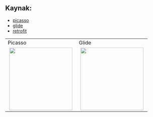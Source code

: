 ## Kaynak:
- [picasso](https://square.github.io/picasso/)
- [glide](https://github.com/bumptech/glide)
- [retrofit](https://square.github.io/retrofit/)



<div>
<table>
  <tr>
    <td >Picasso </td>
     <td >Glide</td>
  
 
  </tr>
  
  <tr>
    <td >
      <img src="https://user-images.githubusercontent.com/41166029/170834700-abf04c9b-a398-4581-98cf-8aecf6df620a.png" width="200" hspace="5"/>
    </td>
   <td>
  
 <img src="https://user-images.githubusercontent.com/41166029/170834707-bde2f6c8-ba98-4379-ae28-95ab67d9b540.png" width="200" hspace="5"/>
    </td>
      
  
  </tr>
 </table>
  </div>





